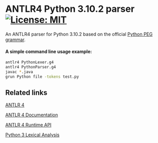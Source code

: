 # ANTLR4 Python 3.10.2 parser &nbsp; [![License: MIT](https://img.shields.io/badge/License-MIT-yellow.svg)](https://opensource.org/licenses/MIT)

An ANTLR4 parser for Python 3.10.2 based on the official [Python PEG grammar](https://docs.python.org/3.10/reference/grammar.html).

#### A simple command line usage example:
```bash
antlr4 PythonLexer.g4
antlr4 PythonParser.g4
javac *.java
grun Python file -tokens test.py
```


## Related links
[ANTLR 4](https://www.antlr.org/)

[ANTLR 4 Documentation](https://github.com/antlr/antlr4/tree/master/doc)

[ANTLR 4 Runtime API](https://www.antlr.org/api/Java/)

[Python 3 Lexical Analysis](https://docs.python.org/3/reference/lexical_analysis.html#lexical-analysis)
